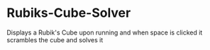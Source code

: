 # Rubiks-Cube-Solver
Displays a Rubik's Cube upon running and when space is clicked it scrambles the cube and solves it
